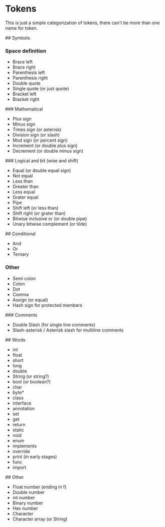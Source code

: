 # Tokens

This is just a simple categorization of tokens, there can't be more than one name for token.

## Symbols

### Space definition

- Brace left
- Brace right
- Parenthesis left
- Parenthesis right
- Double quote
- Single quote (or just quote)
- Bracket left
- Bracket right

### Mathematical

- Plus sign
- Minus sign
- Times sign (or asterisk)
- Division sign (or slash)
- Mod sign (or percent sign)
- Increment (or double plus sign)
- Decrement (or double minus sign)

### Logical and bit (wise and shift)

- Equal (or double equal sign)
- Not equal
- Less than
- Greater than
- Less equal
- Grater equal
- Pipe
- Shift left (or less than)
- Shift right (or grater than)
- Bitwise inclusive or (or double pipe)
- Unary bitwise complement (or tilde)

## Conditional

- And
- Or
- Ternary

### Other

- Semi colon
- Colon
- Dot
- Comma
- Assign (or equal)
- Hash sign for protected members

### Comments

- Double Slash (for single line comments)
- Slash-asterisk / Asterisk slash for multiline comments

## Words

- int
- float
- short
- long
- double
- String (or string?)
- bool (or boolean?)
- char
- byte*
- class
- interface
- annotation
- set
- get
- return
- static
- void
- enum
- implements
- override
- print (in early stages)
- func
- import

## Other

- Float number (ending in f)
- Double number
- int number
- Binary number
- Hex number
- Character
- Character array (or String)
